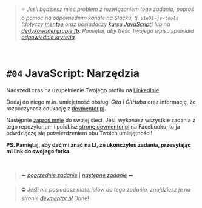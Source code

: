> :star: _Jeśli będziesz mieć problem z rozwiązaniem tego zadania, poproś o pomoc na odpowiednim kanale na Slacku, tj. `s1e01-js-tools` (dotyczy [mentee](https://devmentor.pl/mentoring-javascript/) oraz posiadaczy [kursu JavaScript](https://devmentor.pl/p/javascript-for-beginners/)) lub na [dedykowanej grupie fb](https://www.facebook.com/groups/155234921740033). Pamiętaj, aby treść Twojego wpisu spełniała [odpowiednie kryteria](https://devmentor.pl/jak-prosic-o-pomoc/)._

&nbsp;

# `#04` JavaScript: Narzędzia

Nadszedł czas na uzupełnienie Twojego profilu na [LinkedInie](https://www.linkedin.com/).

Dodaj do niego m.in. umiejętność obsługi _Gita_ i _GitHuba_ oraz informację, że rozpoczynasz edukację z [devmentor.pl](https://www.linkedin.com/school/devmentor-pl/).

Następnie [zaproś mnie](https://www.linkedin.com/in/mateusz-bogolubow/) do swojej sieci. Jeśli wykonasz wszystkie zadania z tego repozytorium i polubisz [stronę devmentor.pl](https://www.facebook.com/devmentorpl/) na Facebooku, to ja odwdzięczę się potwierdzeniem obu Twoich umiejętności!

**PS. Pamiętaj, aby dać mi znać na LI, że ukończyłeś zadania, przesyłając mi link do swojego forka.**

&nbsp;

> :arrow_left: [_poprzednie zadanie_](./../03) | [_następne zadanie_](./../05) :arrow_right:

> :no_entry: _Jeśli nie posiadasz materiałów do tego zadania, znajdziesz je na stronie [devmentor.pl](https://devmentor.pl/p/js-tools/)_
> Done!
